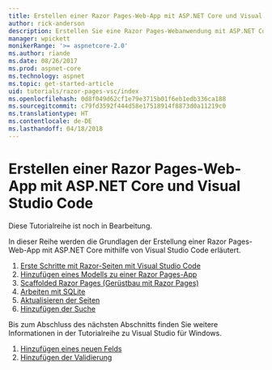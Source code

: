 ```yaml
---
title: Erstellen einer Razor Pages-Web-App mit ASP.NET Core und Visual Studio Code
author: rick-anderson
description: Erstellen Sie eine Razor Pages-Webanwendung mit ASP.NET Core und EF Core.
manager: wpickett
monikerRange: '>= aspnetcore-2.0'
ms.author: riande
ms.date: 08/26/2017
ms.prod: aspnet-core
ms.technology: aspnet
ms.topic: get-started-article
uid: tutorials/razor-pages-vsc/index
ms.openlocfilehash: 0d8f049d62cf1e79e3715b01f6eb1edb336ca188
ms.sourcegitcommit: c79fd3592f444d58e17518914f8873d0a11219c0
ms.translationtype: HT
ms.contentlocale: de-DE
ms.lasthandoff: 04/18/2018
---
```

# <a name="create-a-razor-pages-web-app-with-aspnet-core-and-visual-studio-code"></a>Erstellen einer Razor Pages-Web-App mit ASP.NET Core und Visual Studio Code

Diese Tutorialreihe ist noch in Bearbeitung.

In dieser Reihe werden die Grundlagen der Erstellung einer Razor Pages-Web-App mit ASP.NET Core mithilfe von Visual Studio Code erläutert.

1. [Erste Schritte mit Razor-Seiten mit Visual Studio Code](xref:tutorials/razor-pages-vsc/razor-pages-start)
2. [Hinzufügen eines Modells zu einer Razor Pages-App](xref:tutorials/razor-pages-vsc/model)
3. [Scaffolded Razor Pages (Gerüstbau mit Razor Pages)](xref:tutorials/razor-pages-vsc/page)
4. [Arbeiten mit SQLite](xref:tutorials/razor-pages-vsc/sql)
5. [Aktualisieren der Seiten](xref:tutorials/razor-pages-vsc/da1)
6. [Hinzufügen der Suche](xref:tutorials/razor-pages-vsc/search)

Bis zum Abschluss des nächsten Abschnitts finden Sie weitere Informationen in der Tutorialreihe zu Visual Studio für Windows.

1. [Hinzufügen eines neuen Felds](xref:tutorials/razor-pages/new-field)
1. [Hinzufügen der Validierung](xref:tutorials/razor-pages/validation)
